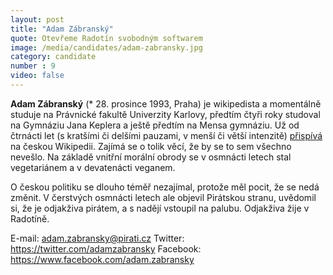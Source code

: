 ```yaml
---
layout: post
title: "Adam Zábranský"
quote: Otevřeme Radotín svobodným softwarem
image: /media/candidates/adam-zabransky.jpg
category: candidate
number : 9
video: false
---
```


**Adam Zábranský** (* 28. prosince 1993, Praha) je wikipedista a momentálně studuje na Právnické fakultě Univerzity Karlovy, předtím čtyři roky studoval na Gymnáziu Jana Keplera a ještě předtím na Mensa gymnáziu. Už od čtrnácti let (s kratšími či delšími pauzami, v menší či větší intenzitě) [přispívá](http://cs.wikipedia.org/wiki/Wikipedista:Adam_Z%C3%A1bransk%C3%BD) na českou Wikipedii. Zajímá se o tolik věcí, že by se to sem všechno nevešlo. Na základě vnitřní morální obrody se v osmnácti letech stal vegetariánem a v devatenácti veganem.

O českou politiku se dlouho téměř nezajímal, protože měl pocit, že se nedá změnit. V čerstvých osmnácti letech ale objevil Pirátskou stranu, uvědomil si, že je odjakživa pirátem, a s nadějí vstoupil na palubu. Odjakživa žije v Radotíně.

E-mail: adam.zabransky@pirati.cz 
Twitter: https://twitter.com/adamzabransky 
Facebook: https://www.facebook.com/adam.zabransky
